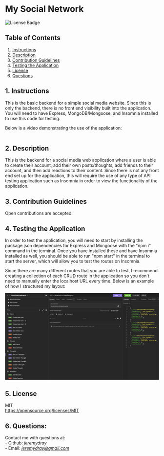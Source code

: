   # My Social Network
  ![License Badge](https://img.shields.io/badge/License-MIT-yellow.svg)
  ## Table of Contents
  1. [Instructions](#1-instructions)
  2. [Description](#2-description)
  3. [Contribution Guidelines](#3-contribution-guidelines)
  4. [Testing the Application](#4-testing-the-application)
  5. [License](#5-license)
  6. [Questions](#6-questions)

  ## 1. Instructions
  This is the basic backend for a simple social media website. Since this is only the backend, there is no front end visibility built into the application. You will need to have Express, MongoDB/Mongoose, and Insomnia installed to use this code for testing.

  Below is a video demonstrating the use of the application:</br>
  </br>


  ## 2. Description
  This is the backend for a social media web application where a user is able to create their account, add their own posts/thoughts, add friends to their account, and then add reactions to their content. Since there is not any front end set up for the application, this will require the use of any type of API testing application such as Insomnia in order to view the functionality of the application.  

  ## 3. Contribution Guidelines
  Open contributions are accepted.

  ## 4. Testing the Application
   In order to test the application, you will need to start by installing the package.json dependencies for Express and Mongoose with the "npm i" command in the terminal. Once you have installed these and have Insomnia installed as well, you should be able to run "npm start" in the terminal to start the server, which will allow you to test the routes on Insomnia.

   Since there are many different routes that you are able to test, I recommend creating a collection of each CRUD route in the application so you don't need to manually enter the localhost URL every time. Below is an example of how I structured my layout:</br>

   ![Insomnia-route-example](./assets/images/insomnia-example.png)

  ## 5. License
  MIT</br>
  https://opensource.org/licenses/MIT

  ## 6. Questions:
  Contact me with questions at:</br>
    - Github: *jeremydray*</br>
    - Email: *jeremydray@gmail.com*
